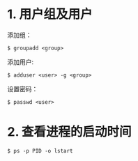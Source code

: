 # 1. 用户组及用户

添加组：

```
$ groupadd <group>
```
添加用户:

```
$ adduser <user> -g <group>
```
设置密码：

``` 
$ passwd <user>
```
# 2. 查看进程的启动时间
```
$ ps -p PID -o lstart
```
